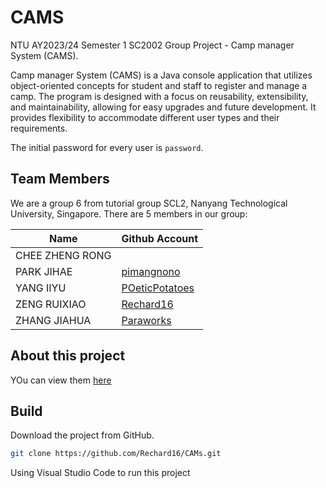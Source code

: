 # CAMS

NTU AY2023/24 Semester 1 SC2002 Group Project - Camp manager System (CAMS).

Camp manager System (CAMS) is a Java console application that utilizes object-oriented concepts for student and staff to register and manage a camp. The program is designed with a focus on reusability, extensibility, and maintainability, allowing for easy upgrades and future development. It provides flexibility to accommodate different user types and their requirements.

The initial password for every user is `password`.

## Team Members

We are a group 6 from tutorial group SCL2, Nanyang Technological University, Singapore. There are 5 members in our group:

| Name           | Github Account                                  
|----------------|-------------------------------------------------
|CHEE ZHENG RONG |
|PARK JIHAE      | [pimangnono](https://github.com/pimangnono)
|YANG IIYU       | [POeticPotatoes](https://github.com/POeticPotatoes)
|ZENG RUIXIAO    | [Rechard16](https://github.com/Rechard16)
|ZHANG JIAHUA    | [Paraworks](https://github.com/Paraworks)

## About this project
YOu can view them [here](https://www.youtube.com/watch?v=dQw4w9WgXcQ&themeRefresh=1)

## Build

Download the project from GitHub.

```bash
git clone https://github.com/Rechard16/CAMs.git
```

Using Visual Studio Code to run this project
